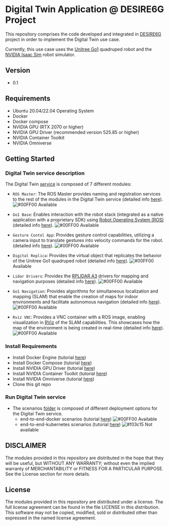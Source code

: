 # Digital Twin Application @ DESIRE6G Project
This repository comprises the code developed and integrated in [DESIRE6G](https://desire6g.eu/) project
in order to implement the Digital Twin use case.

Currently, this use case uses the [Unitree Go1](https://unitree-docs.readthedocs.io/en/latest/get_started/Go1_Edu.html)
quadruped robot and the [NVIDIA Isaac Sim](https://developer.nvidia.com/isaac-sim) robot
simulator.

## Version
 - 0.1

## Requirements
 - Ubuntu 20.04/22.04 Operating System 
 - Docker
 - Docker compose
 - NVIDIA GPU (RTX 2070 or higher)
 - NVIDIA GPU Driver (recommended version 525.85 or higher)
 - NVIDIA Container Toolkit
 - NVIDIA Omniverse 

## Getting Started
 ### Digital Twin service description
 The Digital Twin [service](./digital-twin-service/) is composed of 7 different modules:
 
 - `ROS Master`: The ROS Master provides naming and registration services to the rest of the modules in the Digital Twin service (detailed info [here](./digital-twin-service/ros-master/)). ![#00FF00](https://via.placeholder.com/15/00ff00/000000?text=+) Available
 
 - `Go1 Base`: Enables interaction with the robot stack (integrated as a native application with a proprietary SDK) using [Robot Operating System (ROS)](https://www.ros.org/) (detailed info [here](./digital-twin-service/go1-base/)). ![#00FF00](https://via.placeholder.com/15/00ff00/000000?text=+) Available
 
 - `Gesture Contol App`: Provides gesture control capabilities, utilizing a camera input to translate gestures into velocity commands for the robot. (detailed info [here](./digital-twin-service/gesture-control-app/)). ![#00FF00](https://via.placeholder.com/15/00ff00/000000?text=+) Available
 
 - `Digital Replica`: Provides the virtual object that replicates the behavior of the Unitree Go1 quadruped robot (detailed info [here](./digital-twin-service/digital-replica/)). ![#00FF00](https://via.placeholder.com/15/00ff00/000000?text=+) Available
 
 - `Lidar Drivers`: Provides the [RPLIDAR A3](https://www.slamtec.ai/product/slamtec-rplidar-a3/) drivers for mapping and navigation purposes (detailed info [here](./digital-twin-service/lidar-drivers/)). ![#00FF00](https://via.placeholder.com/15/00ff00/000000?text=+) Available

  - `Go1 Navigation`: Provides algorithms for simultaneous localization and mapping (SLAM) that enable the creation of maps for indoor environments and facilitate autonomous navigation (detailed info [here](./digital-twin-service/go1-navigation/)). ![#00FF00](https://via.placeholder.com/15/00ff00/000000?text=+) Available

 - `Rviz VNC`: Provides a VNC container with a ROS image, enabling visualization in [RViz](https://wiki.ros.org/rviz) of the SLAM capabilities. This showcases how the map of the environment is being created in real-time (detailed info [here](./digital-twin-service/rviz-vnc/)). ![#00FF00](https://via.placeholder.com/15/00ff00/000000?text=+) Available

 ### Install Requirements
 - Install Docker Engine (tutorial [here](https://docs.docker.com/engine/install/ubuntu/))
 - Install Docker Compose (tutorial [here](https://docs.docker.com/compose/install/))
 - Install NVIDIA GPU Driver (tutorial [here](https://www.nvidia.com/en-us/drivers/unix/))
 - Install NVIDIA Container Toolkit (tutorial [here](https://docs.nvidia.com/datacenter/cloud-native/container-toolkit/latest/install-guide.html))
 - Install NVIDIA Omniverse (tutorial [here](https://docs.omniverse.nvidia.com/digital-twins/latest/installation-guide.html))
 - Clone this git repo 
 
 ### Run Digital Twin service
 - The scenarios [folder](./scenarios/) is composed of different deployment options for the Digital Twin service.
    - end-to-end-docker scenarios (tutorial [here](./scenarios/end-to-end-docker/)) ![#00FF00](https://via.placeholder.com/15/00ff00/000000?text=+) Available   
    - end-to-end-kubernetes scenarios (tutorial [here](./scenarios/end-to-end-kubernetes/)) ![#f03c15](https://via.placeholder.com/15/f03c15/000000?text=+) Not available
 
## DISCLAIMER
The modules provided in this repository are distributed in the hope that they
will be useful, but WITHOUT ANY WARRANTY;
without even the implied warranty of MERCHANTABILITY
or FITNESS FOR A PARTICULAR PURPOSE.
See the License section for more details.

## License
The modules provided in this repository are distributed under a license.
The full license agreement can be found in the file LICENSE
in this distribution.
This software may not be copied, modified, sold or distributed other than
expressed in the named license agreement.
